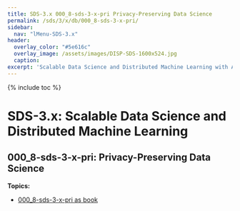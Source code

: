 ```yaml
---
title: SDS-3.x 000_8-sds-3-x-pri Privacy-Preserving Data Science
permalink: /sds/3/x/db/000_8-sds-3-x-pri/
sidebar:
  nav: "lMenu-SDS-3.x"
header:
  overlay_color: "#5e616c"
  overlay_image: /assets/images/DISP-SDS-1600x524.jpg
  caption: 
excerpt: 'Scalable Data Science and Distributed Machine Learning with Apache Spark 3.x and 2.x.<br />Introduction<br /><br />{::nomarkdown}<iframe style="display: inline-block;" src="https://ghbtns.com/github-btn.html?user=lamastex&repo=scalable-data-science&type=star&count=true&size=large" frameborder="0" scrolling="0" width="160px" height="30px"></iframe> <iframe style="display: inline-block;" src="https://ghbtns.com/github-btn.html?user=lamastex&repo=scalable-data-science&type=fork&count=true&size=large" frameborder="0" scrolling="0" width="158px" height="30px"></iframe>{:/nomarkdown}'
---
```


{% include toc %}

# SDS-3.x: Scalable Data Science and Distributed Machine Learning

## 000_8-sds-3-x-pri: Privacy-Preserving Data Science


**Topics:**  

- [000_8-sds-3-x-pri as book](https://lamastex.github.io/ScaDaMaLe/000_8-sds-3-x-pri/)

